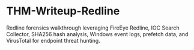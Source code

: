 # THM-Writeup-Redline
Redline forensics walkthrough leveraging FireEye Redline, IOC Search Collector, SHA256 hash analysis, Windows event logs, prefetch data, and VirusTotal for endpoint threat hunting.
